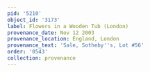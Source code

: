 ```yaml
---
pid: '5210'
object_id: '3173'
label: Flowers in a Wooden Tub (London)
provenance_date: Nov 12 2003
provenance_location: England, London
provenance_text: 'Sale, Sotheby''s, Lot #56'
order: '0543'
collection: provenance
---
```

